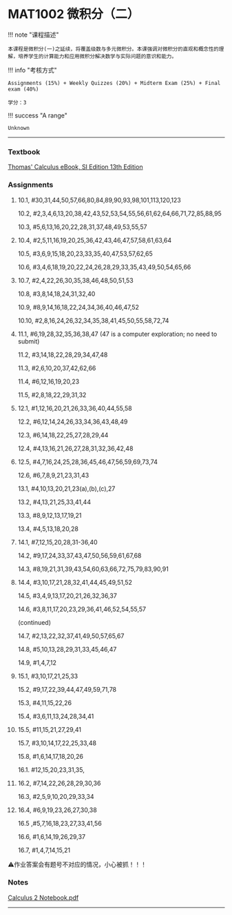 # MAT1002 微积分（二）

!!! note "课程描述"

    本课程是微积分(一)之延续，将覆盖级数与多元微积分。本课强调对微积分的直观和概念性的理解，培养学生的计算能力和应用微积分解决数学与实际问题的意识和能力。


!!! info "考核方式"

	Assignments (15%) + Weekly Quizzes (20%) + Midterm Exam (25%) + Final exam (40%)
	
	学分：3

!!! success "A range"

	Unknown

---

### Textbook

[Thomas' Calculus eBook, SI Edition 13th Edition](https://english-bookys.com/ebooks/127116-thomas-calculus-ebook-si-edition-13th-edition)

### Assignments

1. 10.1, #30,31,44,50,57,66,80,84,89,90,93,98,101,113,120,123

    10.2, #2,3,4,6,13,20,38,42,43,52,53,54,55,56,61,62,64,66,71,72,85,88,95

    10.3, #5,6,13,16,20,22,28,31,37,48,49,53,55,57

2. 10.4, #2,5,11,16,19,20,25,36,42,43,46,47,57,58,61,63,64

    10.5, #3,6,9,15,18,20,23,33,35,40,47,53,57,62,65

    10.6, #3,4,6,18,19,20,22,24,26,28,29,33,35,43,49,50,54,65,66

3. 10.7, #2,4,22,26,30,35,38,46,48,50,51,53

    10.8, #3,8,14,18,24,31,32,40

    10.9, #8,9,14,16,18,22,24,34,36,40,46,47,52

    10.10, #2,8,16,24,26,32,34,35,38,41,45,50,55,58,72,74

4. 11.1, #6,19,28,32,35,36,38,47 (47 is a computer exploration; no need to submit)

    11.2, #3,14,18,22,28,29,34,47,48

    11.3, #2,6,10,20,37,42,62,66

    11.4, #6,12,16,19,20,23

    11.5, #2,8,18,22,29,31,32

5. 12.1, #1,12,16,20,21,26,33,36,40,44,55,58

    12.2, #6,12,14,24,26,33,34,36,43,48,49

    12.3, #6,14,18,22,25,27,28,29,44

    12.4, #4,13,16,21,26,27,28,31,32,36,42,48

6. 12.5, #4,7,16,24,25,28,36,45,46,47,56,59,69,73,74

    12.6, #6,7,8,9,21,23,31,43

    13.1, #4,10,13,20,21,23(a),(b),(c),27

    13.2, #4,13,21,25,33,41,44

    13.3, #8,9,12,13,17,19,21

    13.4, #4,5,13,18,20,28

7. 14.1, #7,12,15,20,28,31-36,40

    14.2, #9,17,24,33,37,43,47,50,56,59,61,67,68

    14.3, #8,19,21,31,39,43,54,60,63,66,72,75,79,83,90,91

8. 14.4, #3,10,17,21,28,32,41,44,45,49,51,52

    14.5, #3,4,9,13,17,20,21,26,32,36,37

    14.6, #3,8,11,17,20,23,29,36,41,46,52,54,55,57

    (continued)

    14.7, #2,13,22,32,37,41,49,50,57,65,67

    14.8, #5,10,13,28,29,31,33,45,46,47

    14.9, #1,4,7,12

9. 15.1, #3,10,17,21,25,33

    15.2, #9,17,22,39,44,47,49,59,71,78

    15.3, #4,11,15,22,26

    15.4, #3,6,11,13,24,28,34,41
    
11. 15.5, #11,15,21,27,29,41

     15.7, #3,10,14,17,22,25,33,48

     15.8, #1,6,14,17,18,20,26

     16.1. #12,15,20,23,31,35, 
    
11. 16.2, #7,14,22,26,28,29,30,36

    16.3, #2,5,9,10,20,29,33,34
    
12. 16.4, #6,9,19,23,26,27,30,38

     16.5 ,#5,7,16,18,23,27,33,41,56

     16.6, #1,6,14,19,26,29,37

     16.7, #1,4,7,14,15,21



⚠️作业答案会有题号不对应的情况，小心被抓！！！

### Notes

[Calculus 2 Notebook.pdf](https://share.zmatt.cn/s/VMFn)

---





​	



